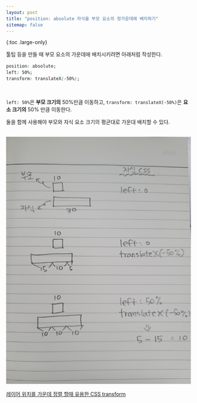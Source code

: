 ```yaml
---
layout: post
title: "position: absolute 자식을 부모 요소의 정가운데에 배치하기"
sitemap: false
---
```


{:toc .large-only}

툴팁 등을 만들 때 부모 요소의 가운데에 배치시키려면 아래처럼 작성한다.

```css
position: absolute;
left: 50%;
transform: translateX(-50%);
```

<br/>

`left: 50%`은 **부모 크기의** 50%만큼 이동하고, `transform: translateX(-50%)`은 **요소 크기의** 50% 만큼 이동한다.

둘을 함께 사용해야 부모와 자식 요소 크기의 평균대로 가운대 배치할 수 있다.

<br/>

<img src="/assets/img/blog/2021-08-06-position-left-translateX.jpeg">

<br/>

[레이어 위치를 가운데 정렬 할때 유용한 CSS transform](https://sonsoo.tistory.com/6)
